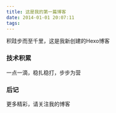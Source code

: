 ```yaml
---
title: 这是我的第一篇博客
date: 2014-01-01 20:07:11
tags:
---
```

积跬步而至千里，这是我新创建的Hexo博客
<!-- more -->

### 技术积累

一点一滴，稳扎稳打，步步为营

### 后记

更多精彩，请关注我的博客

